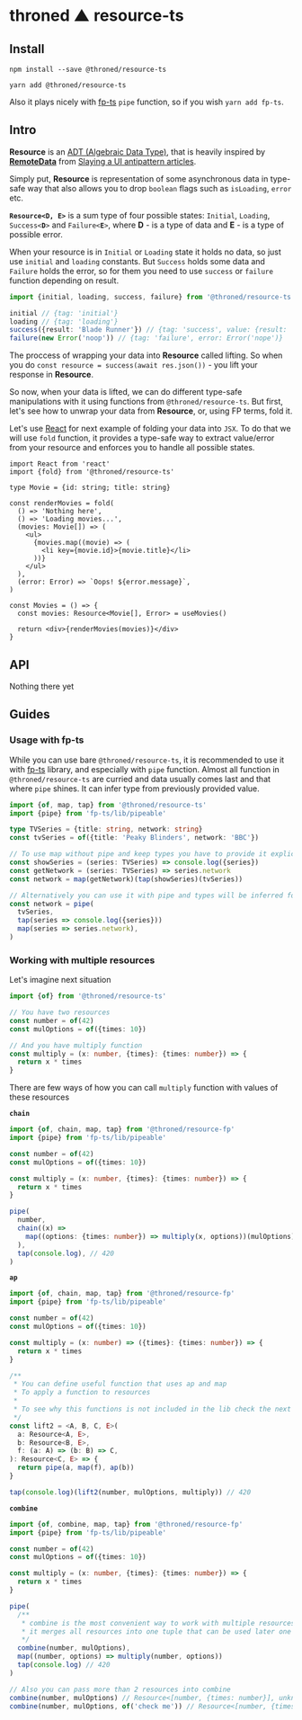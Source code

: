 # throned ▲ resource-ts

## Install

`npm install --save @throned/resource-ts`

`yarn add @throned/resource-ts`

Also it plays nicely with [fp-ts](https://github.com/gcanti/fp-ts) `pipe` function, so if you wish `yarn add fp-ts`.

## Intro

**Resource** is an [ADT (Algebraic Data Type)](https://wiki.haskell.org/Algebraic_data_type), that is heavily inspired by [**RemoteData**](https://github.com/krisajenkins/remotedata) from [Slaying a UI antipattern articles](https://medium.com/@gcanti/slaying-a-ui-antipattern-with-flow-5eed0cfb627b).

Simply put, **Resource** is representation of some asynchronous data in type-safe way that also allows you to drop `boolean` flags such as `isLoading`, `error` etc.

**`Resource<D, E>`** is a sum type of four possible states: `Initial`, `Loading`, `Success<`**`D`**`>` and `Failure<`**`E`**`>`, where **D** - is a type of data and **E** - is a type of possible error.

When your resource is in `Initial` or `Loading` state it holds no data, so just use `initial` and `loading` constants.
But `Success` holds some data and `Failure` holds the error, so for them you need to use `success` or `failure` function depending on result.

```ts
import {initial, loading, success, failure} from '@throned/resource-ts'

initial // {tag: 'initial'}
loading // {tag: 'loading'}
success({result: 'Blade Runner'}) // {tag: 'success', value: {result: 'Blade Runner'}}
failure(new Error('noop')) // {tag: 'failure', error: Error('nope')}
```

The proccess of wrapping your data into **Resource** called lifting. So when you do `const resource = success(await res.json())` - you lift your response in **Resource**.

So now, when your data is lifted, we can do different type-safe manipulations with it using functions from `@throned/resource-ts`. But first, let's see how to unwrap your data from **Resource**, or, using FP terms, fold it.

Let's use [React](https://reactjs.org/) for next example of folding your data into `JSX`. To do that we will use `fold` function, it provides a type-safe way to extract value/error from your resource and enforces you to handle all possible states.

```tsx
import React from 'react'
import {fold} from '@throned/resource-ts'

type Movie = {id: string; title: string}

const renderMovies = fold(
  () => 'Nothing here',
  () => 'Loading movies...',
  (movies: Movie[]) => (
    <ul>
      {movies.map((movie) => (
        <li key={movie.id}>{movie.title}</li>
      ))}
    </ul>
  ),
  (error: Error) => `Oops! ${error.message}`,
)

const Movies = () => {
  const movies: Resource<Movie[], Error> = useMovies()

  return <div>{renderMovies(movies)}</div>
}
```

## API

Nothing there yet

## Guides

### Usage with fp-ts

While you can use bare `@throned/resource-ts`, it is recommended to use it with [fp-ts](https://github.com/gcanti/fp-ts) library, and especially with `pipe` function.
Almost all function in `@throned/resource-ts` are curried and data usually comes last and that where `pipe` shines. It can infer type from previously provided value.

```ts
import {of, map, tap} from '@throned/resource-ts'
import {pipe} from 'fp-ts/lib/pipeable'

type TVSeries = {title: string, network: string}
const tvSeries = of({title: 'Peaky Blinders', network: 'BBC'})

// To use map without pipe and keep types you have to provide it explicitly
const showSeries = (series: TVSeries) => console.log({series})
const getNetwork = (series: TVSeries) => series.network
const network = map(getNetwork)(tap(showSeries)(tvSeries))

// Alternatively you can use it with pipe and types will be inferred for you
const network = pipe(
  tvSeries,
  tap(series => console.log({series}))
  map(series => series.network),
)
```

### Working with multiple resources

Let's imagine next situation

```ts
import {of} from '@throned/resource-ts'

// You have two resources
const number = of(42)
const mulOptions = of({times: 10})

// And you have multiply function
const multiply = (x: number, {times}: {times: number}) => {
  return x * times
}
```

There are few ways of how you can call `multiply` function with values of these resources

**`chain`**

```ts
import {of, chain, map, tap} from '@throned/resource-fp'
import {pipe} from 'fp-ts/lib/pipeable'

const number = of(42)
const mulOptions = of({times: 10})

const multiply = (x: number, {times}: {times: number}) => {
  return x * times
}

pipe(
  number,
  chain((x) =>
    map((options: {times: number}) => multiply(x, options))(mulOptions),
  ),
  tap(console.log), // 420
)
```

**`ap`**

```ts
import {of, chain, map, tap} from '@throned/resource-fp'
import {pipe} from 'fp-ts/lib/pipeable'

const number = of(42)
const mulOptions = of({times: 10})

const multiply = (x: number) => ({times}: {times: number}) => {
  return x * times
}

/**
 * You can define useful function that uses ap and map
 * To apply a function to resources
 *
 * To see why this functions is not included in the lib check the next example
 */
const lift2 = <A, B, C, E>(
  a: Resource<A, E>,
  b: Resource<B, E>,
  f: (a: A) => (b: B) => C,
): Resource<C, E> => {
  return pipe(a, map(f), ap(b))
}

tap(console.log)(lift2(number, mulOptions, multiply)) // 420
```

**`combine`**

```ts
import {of, combine, map, tap} from '@throned/resource-fp'
import {pipe} from 'fp-ts/lib/pipeable'

const number = of(42)
const mulOptions = of({times: 10})

const multiply = (x: number, {times}: {times: number}) => {
  return x * times
}

pipe(
  /**
   * combine is the most convenient way to work with multiple resources
   * it merges all resources into one tuple that can be used later one
   */
  combine(number, mulOptions),
  map((number, options) => multiply(number, options))
  tap(console.log) // 420
)

// Also you can pass more than 2 resources into combine
combine(number, mulOptions) // Resource<[number, {times: number}], unknown>
combine(number, mulOptions, of('check me')) // Resource<[number, {times: number}, string], unknown>
```
